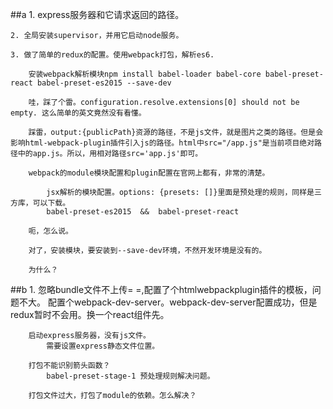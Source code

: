 ##a
    1. express服务器和它请求返回的路径。

    2. 全局安装supervisor，并用它启动node服务。

    3. 做了简单的redux的配置。使用webpack打包，解析es6.
        
        安装webpack解析模块npm install babel-loader babel-core babel-preset-react babel-preset-es2015 --save-dev

        哇，踩了个雷。configuration.resolve.extensions[0] should not be empty. 这么简单的英文竟然没有看懂。

        踩雷，output:{publicPath}资源的路径，不是js文件，就是图片之类的路径。但是会影响html-webpack-plugin插件引入js的路径。html中src="/app.js"是当前项目绝对路径中的app.js。所以，用相对路径src='app.js'即可。

        webpack的module模块配置和plugin配置在官网上都有，非常的清楚。

            jsx解析的模块配置。options: {presets: []}里面是预处理的规则，同样是三方库，可以下载。
            babel-preset-es2015  &&  babel-preset-react

        呃，怎么说。

        对了，安装模块，要安装到--save-dev环境，不然开发环境是没有的。

        为什么？

    
##b
    1.  忽略bundle文件不上传= =,配置了个htmlwebpackplugin插件的模板，问题不大。
        配置个webpack-dev-server。webpack-dev-server配置成功，但是redux暂时不会用。换一个react组件先。

        启动express服务器，没有js文件。
            需要设置express静态文件位置。

        打包不能识别箭头函数？
            babel-preset-stage-1 预处理规则解决问题。

        打包文件过大，打包了module的依赖。怎么解决？

        

        